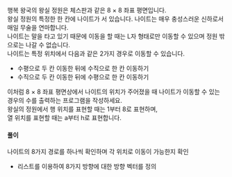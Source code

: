 행복 왕국의 왕실 정원은 체스판과 같은 8 × 8 좌표 평면입니다.   
왕실 정원의 특정한 한 칸에 나이트가 서 있습니다. 나이트는 매우 충성스러운 신하로서 매일 무술을 연마합니다.   
나이트는 말을 타고 있기 때문에 이동을 할 때는 L자 형태로만 이동할 수 있으며 정원 밖으로는 나갈 수 없습니다.   
나이트는 특정 위치에서 다음과 같은 2가지 경우로 이동할 수 있습니다.   
- 수평으로 두 칸 이동한 뒤에 수직으로 한 칸 이동하기
- 수직으로 두 칸 이동한 뒤에 수평으로 한 칸 이동하기

이처럼 8 × 8 좌표 평면상에서 나이트의 위치가 주어졌을 때 나이트가 이동할 수 있는 경우의 수를 출력하는 프로그램을 작성하세요.   
왕실의 정원에서 행 위치를 표현할 때는 1부터 8로 표현하며,   
열 위치를 표현할 때는 a부터 h로 표현합니다.   
   
#### 풀이   
   
나이트의 8가지 경로를 하나씩 확인하며 각 위치로 이동이 가능한지 확인
- 리스트를 이용하여 8가지 방향에 대한 방향 벡터를 정의

